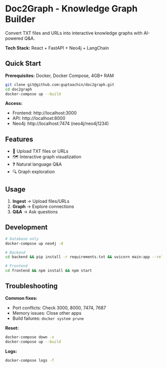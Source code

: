 # Doc2Graph - Knowledge Graph Builder

Convert TXT files and URLs into interactive knowledge graphs with AI-powered Q&A.

**Tech Stack:** React + FastAPI + Neo4j + LangChain

## Quick Start

**Prerequisites:** Docker, Docker Compose, 4GB+ RAM

```bash
git clone git@github.com:guptaachin/doc2graph.git
cd doc2graph
docker-compose up --build
```

**Access:**
- Frontend: http://localhost:3000
- API: http://localhost:8000
- Neo4j: http://localhost:7474 (neo4j/neo4j1234)

## Features

- 📄 Upload TXT files or URLs
- 🗺️ Interactive graph visualization  
- ❓ Natural language Q&A
- 🔍 Graph exploration

## Usage

1. **Ingest** → Upload files/URLs
2. **Graph** → Explore connections
3. **Q&A** → Ask questions

## Development

```bash
# Database only
docker-compose up neo4j -d

# Backend
cd backend && pip install -r requirements.txt && uvicorn main:app --reload

# Frontend  
cd frontend && npm install && npm start
```

## Troubleshooting

**Common fixes:**
- Port conflicts: Check 3000, 8000, 7474, 7687
- Memory issues: Close other apps
- Build failures: `docker system prune`

**Reset:**
```bash
docker-compose down -v
docker-compose up --build
```

**Logs:**
```bash
docker-compose logs -f
```
